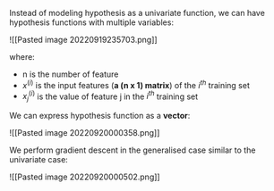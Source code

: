 
Instead of modeling hypothesis as a univariate function, we can have hypothesis functions with multiple variables:

![[Pasted image 20220919235703.png]]

where:
- n is the number of feature
- $x^{(i)}$ is the input features (**a (n x 1) matrix**) of the $i^{th}$ training set
- $x_j^{(i)}$ is the value of feature j in the  $i^{th}$ training set

We can express hypothesis function as a **vector**:

![[Pasted image 20220920000358.png]]

We perform gradient descent in the generalised case similar to the univariate case:

![[Pasted image 20220920000502.png]]

